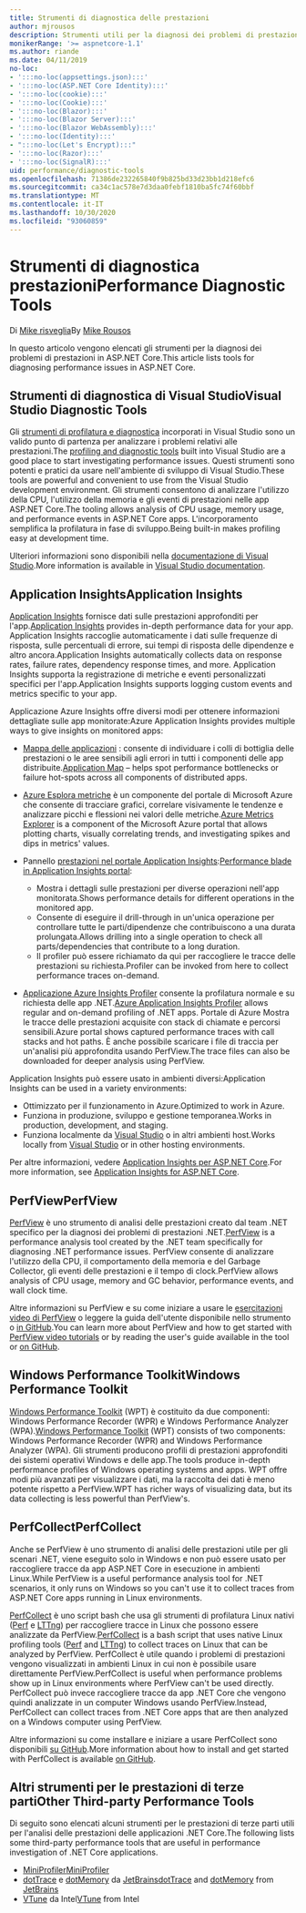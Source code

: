 ```yaml
---
title: Strumenti di diagnostica delle prestazioni
author: mjrousos
description: Strumenti utili per la diagnosi dei problemi di prestazioni nelle app ASP.NET Core.
monikerRange: '>= aspnetcore-1.1'
ms.author: riande
ms.date: 04/11/2019
no-loc:
- ':::no-loc(appsettings.json):::'
- ':::no-loc(ASP.NET Core Identity):::'
- ':::no-loc(cookie):::'
- ':::no-loc(Cookie):::'
- ':::no-loc(Blazor):::'
- ':::no-loc(Blazor Server):::'
- ':::no-loc(Blazor WebAssembly):::'
- ':::no-loc(Identity):::'
- ":::no-loc(Let's Encrypt):::"
- ':::no-loc(Razor):::'
- ':::no-loc(SignalR):::'
uid: performance/diagnostic-tools
ms.openlocfilehash: 71386de232265840f9b825bd33d23bb1d218efc6
ms.sourcegitcommit: ca34c1ac578e7d3daa0febf1810ba5fc74f60bbf
ms.translationtype: MT
ms.contentlocale: it-IT
ms.lasthandoff: 10/30/2020
ms.locfileid: "93060859"
---
```

# <a name="performance-diagnostic-tools"></a><span data-ttu-id="7b5fa-103">Strumenti di diagnostica prestazioni</span><span class="sxs-lookup"><span data-stu-id="7b5fa-103">Performance Diagnostic Tools</span></span>

<span data-ttu-id="7b5fa-104">Di [Mike risveglia](https://github.com/mjrousos)</span><span class="sxs-lookup"><span data-stu-id="7b5fa-104">By [Mike Rousos](https://github.com/mjrousos)</span></span>

<span data-ttu-id="7b5fa-105">In questo articolo vengono elencati gli strumenti per la diagnosi dei problemi di prestazioni in ASP.NET Core.</span><span class="sxs-lookup"><span data-stu-id="7b5fa-105">This article lists tools for diagnosing performance issues in ASP.NET Core.</span></span>

## <a name="visual-studio-diagnostic-tools"></a><span data-ttu-id="7b5fa-106">Strumenti di diagnostica di Visual Studio</span><span class="sxs-lookup"><span data-stu-id="7b5fa-106">Visual Studio Diagnostic Tools</span></span>

<span data-ttu-id="7b5fa-107">Gli [strumenti di profilatura e diagnostica](/visualstudio/profiling) incorporati in Visual Studio sono un valido punto di partenza per analizzare i problemi relativi alle prestazioni.</span><span class="sxs-lookup"><span data-stu-id="7b5fa-107">The [profiling and diagnostic tools](/visualstudio/profiling) built into Visual Studio are a good place to start investigating performance issues.</span></span> <span data-ttu-id="7b5fa-108">Questi strumenti sono potenti e pratici da usare nell'ambiente di sviluppo di Visual Studio.</span><span class="sxs-lookup"><span data-stu-id="7b5fa-108">These tools are powerful and convenient to use from the Visual Studio development environment.</span></span> <span data-ttu-id="7b5fa-109">Gli strumenti consentono di analizzare l'utilizzo della CPU, l'utilizzo della memoria e gli eventi di prestazioni nelle app ASP.NET Core.</span><span class="sxs-lookup"><span data-stu-id="7b5fa-109">The tooling allows analysis of CPU usage, memory usage, and performance events in ASP.NET Core apps.</span></span> <span data-ttu-id="7b5fa-110">L'incorporamento semplifica la profilatura in fase di sviluppo.</span><span class="sxs-lookup"><span data-stu-id="7b5fa-110">Being built-in makes profiling easy at development time.</span></span>

<span data-ttu-id="7b5fa-111">Ulteriori informazioni sono disponibili nella [documentazione di Visual Studio](/visualstudio/profiling/profiling-overview).</span><span class="sxs-lookup"><span data-stu-id="7b5fa-111">More information is available in [Visual Studio documentation](/visualstudio/profiling/profiling-overview).</span></span>

## <a name="application-insights"></a><span data-ttu-id="7b5fa-112">Application Insights</span><span class="sxs-lookup"><span data-stu-id="7b5fa-112">Application Insights</span></span>

<span data-ttu-id="7b5fa-113">[Application Insights](/azure/application-insights/app-insights-overview) fornisce dati sulle prestazioni approfonditi per l'app.</span><span class="sxs-lookup"><span data-stu-id="7b5fa-113">[Application Insights](/azure/application-insights/app-insights-overview) provides in-depth performance data for your app.</span></span> <span data-ttu-id="7b5fa-114">Application Insights raccoglie automaticamente i dati sulle frequenze di risposta, sulle percentuali di errore, sui tempi di risposta delle dipendenze e altro ancora.</span><span class="sxs-lookup"><span data-stu-id="7b5fa-114">Application Insights automatically collects data on response rates, failure rates, dependency response times, and more.</span></span> <span data-ttu-id="7b5fa-115">Application Insights supporta la registrazione di metriche e eventi personalizzati specifici per l'app.</span><span class="sxs-lookup"><span data-stu-id="7b5fa-115">Application Insights supports logging custom events and metrics specific to your app.</span></span>

<span data-ttu-id="7b5fa-116">Applicazione Azure Insights offre diversi modi per ottenere informazioni dettagliate sulle app monitorate:</span><span class="sxs-lookup"><span data-stu-id="7b5fa-116">Azure Application Insights provides multiple ways to give insights on monitored apps:</span></span>

- <span data-ttu-id="7b5fa-117">[Mappa delle applicazioni](/azure/application-insights/app-insights-app-map) : consente di individuare i colli di bottiglia delle prestazioni o le aree sensibili agli errori in tutti i componenti delle app distribuite.</span><span class="sxs-lookup"><span data-stu-id="7b5fa-117">[Application Map](/azure/application-insights/app-insights-app-map) – helps spot performance bottlenecks or failure hot-spots across all components of distributed apps.</span></span>
- <span data-ttu-id="7b5fa-118">[Azure Esplora metriche](/azure/azure-monitor/platform/metrics-getting-started) è un componente del portale di Microsoft Azure che consente di tracciare grafici, correlare visivamente le tendenze e analizzare picchi e flessioni nei valori delle metriche.</span><span class="sxs-lookup"><span data-stu-id="7b5fa-118">[Azure Metrics Explorer](/azure/azure-monitor/platform/metrics-getting-started) is a component of the Microsoft Azure portal that allows plotting charts, visually correlating trends, and investigating spikes and dips in metrics' values.</span></span>
- <span data-ttu-id="7b5fa-119">Pannello [prestazioni nel portale Application Insights](/azure/application-insights/app-insights-tutorial-performance):</span><span class="sxs-lookup"><span data-stu-id="7b5fa-119">[Performance blade in Application Insights portal](/azure/application-insights/app-insights-tutorial-performance):</span></span>

  - <span data-ttu-id="7b5fa-120">Mostra i dettagli sulle prestazioni per diverse operazioni nell'app monitorata.</span><span class="sxs-lookup"><span data-stu-id="7b5fa-120">Shows performance details for different operations in the monitored app.</span></span>
  - <span data-ttu-id="7b5fa-121">Consente di eseguire il drill-through in un'unica operazione per controllare tutte le parti/dipendenze che contribuiscono a una durata prolungata.</span><span class="sxs-lookup"><span data-stu-id="7b5fa-121">Allows drilling into a single operation to check all parts/dependencies that contribute to a long duration.</span></span>
  - <span data-ttu-id="7b5fa-122">Il profiler può essere richiamato da qui per raccogliere le tracce delle prestazioni su richiesta.</span><span class="sxs-lookup"><span data-stu-id="7b5fa-122">Profiler can be invoked from here to collect performance traces on-demand.</span></span>

- <span data-ttu-id="7b5fa-123">[Applicazione Azure Insights Profiler](/azure/azure-monitor/app/profiler) consente la profilatura normale e su richiesta delle app .NET.</span><span class="sxs-lookup"><span data-stu-id="7b5fa-123">[Azure Application Insights Profiler](/azure/azure-monitor/app/profiler) allows regular and on-demand profiling of .NET apps.</span></span>  <span data-ttu-id="7b5fa-124">Portale di Azure Mostra le tracce delle prestazioni acquisite con stack di chiamate e percorsi sensibili.</span><span class="sxs-lookup"><span data-stu-id="7b5fa-124">Azure portal shows captured performance traces with call stacks and hot paths.</span></span> <span data-ttu-id="7b5fa-125">È anche possibile scaricare i file di traccia per un'analisi più approfondita usando PerfView.</span><span class="sxs-lookup"><span data-stu-id="7b5fa-125">The trace files can also be downloaded for deeper analysis using PerfView.</span></span>

<span data-ttu-id="7b5fa-126">Application Insights può essere usato in ambienti diversi:</span><span class="sxs-lookup"><span data-stu-id="7b5fa-126">Application Insights can be used in a variety environments:</span></span>

- <span data-ttu-id="7b5fa-127">Ottimizzato per il funzionamento in Azure.</span><span class="sxs-lookup"><span data-stu-id="7b5fa-127">Optimized to work in Azure.</span></span>
- <span data-ttu-id="7b5fa-128">Funziona in produzione, sviluppo e gestione temporanea.</span><span class="sxs-lookup"><span data-stu-id="7b5fa-128">Works in production, development, and staging.</span></span>
- <span data-ttu-id="7b5fa-129">Funziona localmente da [Visual Studio](/azure/application-insights/app-insights-visual-studio) o in altri ambienti host.</span><span class="sxs-lookup"><span data-stu-id="7b5fa-129">Works locally from [Visual Studio](/azure/application-insights/app-insights-visual-studio) or in other hosting environments.</span></span>

<span data-ttu-id="7b5fa-130">Per altre informazioni, vedere [Application Insights per ASP.NET Core](/azure/application-insights/app-insights-asp-net-core).</span><span class="sxs-lookup"><span data-stu-id="7b5fa-130">For more information, see [Application Insights for ASP.NET Core](/azure/application-insights/app-insights-asp-net-core).</span></span>

## <a name="perfview"></a><span data-ttu-id="7b5fa-131">PerfView</span><span class="sxs-lookup"><span data-stu-id="7b5fa-131">PerfView</span></span>

<span data-ttu-id="7b5fa-132">[PerfView](https://github.com/Microsoft/perfview) è uno strumento di analisi delle prestazioni creato dal team .NET specifico per la diagnosi dei problemi di prestazioni .NET.</span><span class="sxs-lookup"><span data-stu-id="7b5fa-132">[PerfView](https://github.com/Microsoft/perfview) is a performance analysis tool created by the .NET team specifically for diagnosing .NET performance issues.</span></span> <span data-ttu-id="7b5fa-133">PerfView consente di analizzare l'utilizzo della CPU, il comportamento della memoria e del Garbage Collector, gli eventi delle prestazioni e il tempo di clock.</span><span class="sxs-lookup"><span data-stu-id="7b5fa-133">PerfView allows analysis of CPU usage, memory and GC behavior, performance events, and wall clock time.</span></span>

<span data-ttu-id="7b5fa-134">Altre informazioni su PerfView e su come iniziare a usare le [esercitazioni video di PerfView](https://channel9.msdn.com/Series/PerfView-Tutorial) o leggere la guida dell'utente disponibile nello strumento o [in GitHub](https://github.com/Microsoft/perfview).</span><span class="sxs-lookup"><span data-stu-id="7b5fa-134">You can learn more about PerfView and how to get started with [PerfView video tutorials](https://channel9.msdn.com/Series/PerfView-Tutorial) or by reading the user's guide available in the tool or [on GitHub](https://github.com/Microsoft/perfview).</span></span>

## <a name="windows-performance-toolkit"></a><span data-ttu-id="7b5fa-135">Windows Performance Toolkit</span><span class="sxs-lookup"><span data-stu-id="7b5fa-135">Windows Performance Toolkit</span></span>

<span data-ttu-id="7b5fa-136">[Windows Performance Toolkit](/windows-hardware/test/wpt/) (WPT) è costituito da due componenti: Windows Performance Recorder (WPR) e Windows Performance Analyzer (WPA).</span><span class="sxs-lookup"><span data-stu-id="7b5fa-136">[Windows Performance Toolkit](/windows-hardware/test/wpt/) (WPT) consists of two components: Windows Performance Recorder (WPR) and Windows Performance Analyzer (WPA).</span></span> <span data-ttu-id="7b5fa-137">Gli strumenti producono profili di prestazioni approfonditi dei sistemi operativi Windows e delle app.</span><span class="sxs-lookup"><span data-stu-id="7b5fa-137">The tools produce in-depth performance profiles of Windows operating systems and apps.</span></span> <span data-ttu-id="7b5fa-138">WPT offre modi più avanzati per visualizzare i dati, ma la raccolta dei dati è meno potente rispetto a PerfView.</span><span class="sxs-lookup"><span data-stu-id="7b5fa-138">WPT has richer ways of visualizing data, but its data collecting is less powerful than PerfView's.</span></span>

## <a name="perfcollect"></a><span data-ttu-id="7b5fa-139">PerfCollect</span><span class="sxs-lookup"><span data-stu-id="7b5fa-139">PerfCollect</span></span>

<span data-ttu-id="7b5fa-140">Anche se PerfView è uno strumento di analisi delle prestazioni utile per gli scenari .NET, viene eseguito solo in Windows e non può essere usato per raccogliere tracce da app ASP.NET Core in esecuzione in ambienti Linux.</span><span class="sxs-lookup"><span data-stu-id="7b5fa-140">While PerfView is a useful performance analysis tool for .NET scenarios, it only runs on Windows so you can't use it to collect traces from ASP.NET Core apps running in Linux environments.</span></span>

<span data-ttu-id="7b5fa-141">[PerfCollect](https://github.com/dotnet/coreclr/blob/master/Documentation/project-docs/linux-performance-tracing.md) è uno script bash che usa gli strumenti di profilatura Linux nativi ([Perf](https://perf.wiki.kernel.org/index.php/Main_Page) e [LTTng](https://lttng.org/)) per raccogliere tracce in Linux che possono essere analizzate da PerfView.</span><span class="sxs-lookup"><span data-stu-id="7b5fa-141">[PerfCollect](https://github.com/dotnet/coreclr/blob/master/Documentation/project-docs/linux-performance-tracing.md) is a bash script that uses native Linux profiling tools ([Perf](https://perf.wiki.kernel.org/index.php/Main_Page) and [LTTng](https://lttng.org/)) to collect traces on Linux that can be analyzed by PerfView.</span></span> <span data-ttu-id="7b5fa-142">PerfCollect è utile quando i problemi di prestazioni vengono visualizzati in ambienti Linux in cui non è possibile usare direttamente PerfView.</span><span class="sxs-lookup"><span data-stu-id="7b5fa-142">PerfCollect is useful when performance problems show up in Linux environments where PerfView can't be used directly.</span></span> <span data-ttu-id="7b5fa-143">PerfCollect può invece raccogliere tracce da app .NET Core che vengono quindi analizzate in un computer Windows usando PerfView.</span><span class="sxs-lookup"><span data-stu-id="7b5fa-143">Instead, PerfCollect can collect traces from .NET Core apps that are then analyzed on a Windows computer using PerfView.</span></span>

<span data-ttu-id="7b5fa-144">Altre informazioni su come installare e iniziare a usare PerfCollect sono disponibili [su GitHub](https://github.com/dotnet/coreclr/blob/master/Documentation/project-docs/linux-performance-tracing.md).</span><span class="sxs-lookup"><span data-stu-id="7b5fa-144">More information about how to install and get started with PerfCollect is available [on GitHub](https://github.com/dotnet/coreclr/blob/master/Documentation/project-docs/linux-performance-tracing.md).</span></span>

## <a name="other-third-party-performance-tools"></a><span data-ttu-id="7b5fa-145">Altri strumenti per le prestazioni di terze parti</span><span class="sxs-lookup"><span data-stu-id="7b5fa-145">Other Third-party Performance Tools</span></span>

<span data-ttu-id="7b5fa-146">Di seguito sono elencati alcuni strumenti per le prestazioni di terze parti utili per l'analisi delle prestazioni delle applicazioni .NET Core.</span><span class="sxs-lookup"><span data-stu-id="7b5fa-146">The following lists some third-party performance tools that are useful in performance investigation of .NET Core applications.</span></span>

- [<span data-ttu-id="7b5fa-147">MiniProfiler</span><span class="sxs-lookup"><span data-stu-id="7b5fa-147">MiniProfiler</span></span>](https://miniprofiler.com/)
- <span data-ttu-id="7b5fa-148">[dotTrace](https://www.jetbrains.com/profiler/) e [dotMemory](https://www.jetbrains.com/dotmemory/) da [JetBrains](https://www.jetbrains.com/)</span><span class="sxs-lookup"><span data-stu-id="7b5fa-148">[dotTrace](https://www.jetbrains.com/profiler/) and [dotMemory](https://www.jetbrains.com/dotmemory/) from [JetBrains](https://www.jetbrains.com/)</span></span>
- <span data-ttu-id="7b5fa-149">[VTune](https://software.intel.com/content/www/us/en/develop/tools/vtune-profiler.html) da Intel</span><span class="sxs-lookup"><span data-stu-id="7b5fa-149">[VTune](https://software.intel.com/content/www/us/en/develop/tools/vtune-profiler.html) from Intel</span></span>
